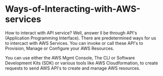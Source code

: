 # Ways-of-Interacting-with-AWS-services

How to interact with API service? Well, answer ll be through API's (Application Programming Interface). There are predetermined ways for us to intercact with AWS Services. You can invoke or call these API's to Provision, Manage or Configure your AWS Resources.

You can use either the AWS Mgmt Console, The CLI or Software Development Kits (SDK) or various tools like AWS Cloudformation, to create requests to send AWS API's to create and manage AWS resources.
